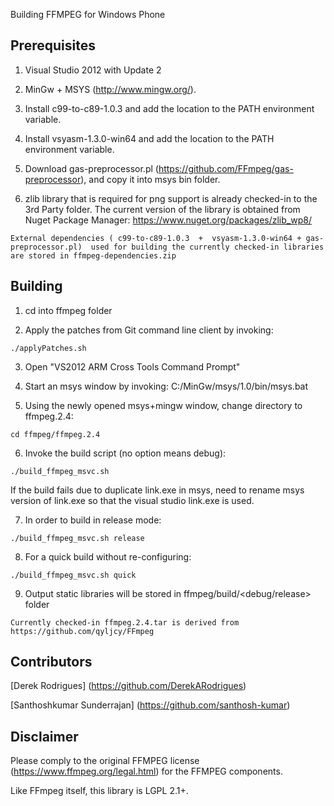 Building FFMPEG for Windows Phone

Prerequisites
------------

1) Visual Studio 2012 with Update 2

2) MinGw + MSYS (http://www.mingw.org/).

3) Install c99-to-c89-1.0.3 and add the location to the PATH environment variable.

4) Install vsyasm-1.3.0-win64 and add the location to the PATH environment variable.

5) Download gas-preprocessor.pl (https://github.com/FFmpeg/gas-preprocessor), and copy it into msys bin folder.

6) zlib library that is required for png support is already checked-in to the 3rd Party folder. The current version of the library is obtained from Nuget Package Manager: https://www.nuget.org/packages/zlib_wp8/

~~~
External dependencies ( c99-to-c89-1.0.3  +  vsyasm-1.3.0-win64 + gas-preprocessor.pl)  used for building the currently checked-in libraries are stored in ffmpeg-dependencies.zip 
~~~

Building
------------

1) cd into ffmpeg folder

2) Apply the patches from Git command line client by invoking:
```
./applyPatches.sh
```

3) Open "VS2012 ARM Cross Tools Command Prompt"

4) Start an msys window by invoking:
C:/MinGw/msys/1.0/bin/msys.bat

5) Using the newly opened msys+mingw window, change directory to ffmpeg.2.4:
```
cd ffmpeg/ffmpeg.2.4
```

6) Invoke the build script (no option means debug):
```
./build_ffmpeg_msvc.sh
```

If the build fails due to duplicate link.exe in msys, need to rename msys version of link.exe so that the visual studio link.exe is used.

7) In order to build in release mode:
```
./build_ffmpeg_msvc.sh release
```

8) For a quick build without re-configuring:
```
./build_ffmpeg_msvc.sh quick
```

9) Output static libraries will be stored in ffmpeg/build/<debug/release> folder

~~~
Currently checked-in ffmpeg.2.4.tar is derived from https://github.com/qyljcy/FFmpeg
~~~


Contributors
------------
[Derek Rodrigues] (https://github.com/DerekARodrigues)

[Santhoshkumar Sunderrajan] (https://github.com/santhosh-kumar)


Disclaimer
------------
Please comply to the original FFMPEG license (https://www.ffmpeg.org/legal.html) for the FFMPEG components.

Like FFmpeg itself, this library is LGPL 2.1+.
 
